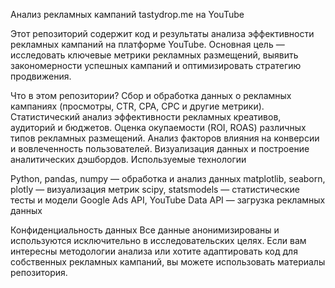 Анализ рекламных кампаний tastydrop.me на YouTube

Этот репозиторий содержит код и результаты анализа эффективности рекламных кампаний на платформе YouTube. Основная цель — исследовать ключевые метрики рекламных размещений, выявить закономерности успешных кампаний и оптимизировать стратегию продвижения.

Что в этом репозитории?
Сбор и обработка данных о рекламных кампаниях (просмотры, CTR, CPA, CPC и другие метрики).
Статистический анализ эффективности рекламных креативов, аудиторий и бюджетов.
Оценка окупаемости (ROI, ROAS) различных типов рекламных размещений.
Анализ факторов влияния на конверсии и вовлеченность пользователей.
Визуализация данных и построение аналитических дэшбордов.
Используемые технологии

Python, pandas, numpy — обработка и анализ данных
matplotlib, seaborn, plotly — визуализация метрик
scipy, statsmodels — статистические тесты и модели
Google Ads API, YouTube Data API — загрузка рекламных данных

Конфиденциальность данных
Все данные анонимизированы и используются исключительно в исследовательских целях. Если вам интересны методологии анализа или хотите адаптировать код для собственных рекламных кампаний, вы можете использовать материалы репозитория.

